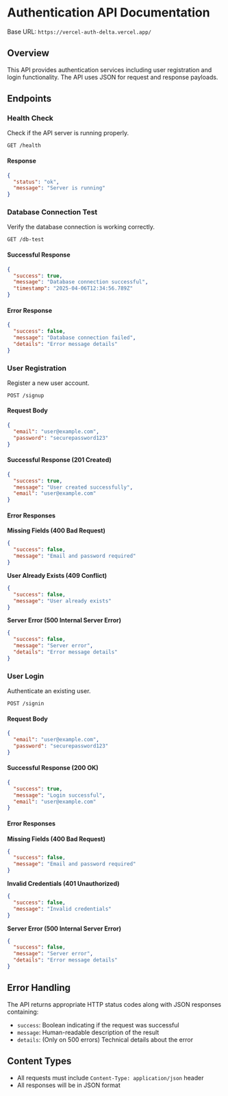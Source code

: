 # Authentication API Documentation

Base URL: `https://vercel-auth-delta.vercel.app/`

## Overview

This API provides authentication services including user registration and login functionality. The API uses JSON for request and response payloads.

## Endpoints

### Health Check

Check if the API server is running properly.

```
GET /health
```

#### Response

```json
{
  "status": "ok", 
  "message": "Server is running"
}
```

### Database Connection Test

Verify the database connection is working correctly.

```
GET /db-test
```

#### Successful Response

```json
{
  "success": true,
  "message": "Database connection successful",
  "timestamp": "2025-04-06T12:34:56.789Z"
}
```

#### Error Response

```json
{
  "success": false,
  "message": "Database connection failed",
  "details": "Error message details"
}
```

### User Registration

Register a new user account.

```
POST /signup
```

#### Request Body

```json
{
  "email": "user@example.com",
  "password": "securepassword123"
}
```

#### Successful Response (201 Created)

```json
{
  "success": true,
  "message": "User created successfully",
  "email": "user@example.com"
}
```

#### Error Responses

**Missing Fields (400 Bad Request)**
```json
{
  "success": false,
  "message": "Email and password required"
}
```

**User Already Exists (409 Conflict)**
```json
{
  "success": false,
  "message": "User already exists"
}
```

**Server Error (500 Internal Server Error)**
```json
{
  "success": false,
  "message": "Server error",
  "details": "Error message details"
}
```

### User Login

Authenticate an existing user.

```
POST /signin
```

#### Request Body

```json
{
  "email": "user@example.com",
  "password": "securepassword123"
}
```

#### Successful Response (200 OK)

```json
{
  "success": true,
  "message": "Login successful",
  "email": "user@example.com"
}
```

#### Error Responses

**Missing Fields (400 Bad Request)**
```json
{
  "success": false,
  "message": "Email and password required"
}
```

**Invalid Credentials (401 Unauthorized)**
```json
{
  "success": false,
  "message": "Invalid credentials"
}
```

**Server Error (500 Internal Server Error)**
```json
{
  "success": false,
  "message": "Server error",
  "details": "Error message details"
}
```

## Error Handling

The API returns appropriate HTTP status codes along with JSON responses containing:
- `success`: Boolean indicating if the request was successful
- `message`: Human-readable description of the result
- `details`: (Only on 500 errors) Technical details about the error

## Content Types

- All requests must include `Content-Type: application/json` header
- All responses will be in JSON format
